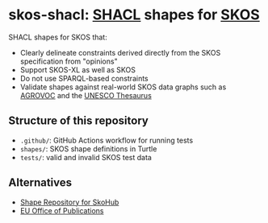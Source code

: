 # skos-shacl: [SHACL](https://www.w3.org/TR/shacl/) shapes for [SKOS](https://www.w3.org/2004/02/skos/)

SHACL shapes for SKOS that:

- Clearly delineate constraints derived directly from the SKOS specification from "opinions"
- Support SKOS-XL as well as SKOS
- Do not use SPARQL-based constraints
- Validate shapes against real-world SKOS data graphs such as [AGROVOC](https://agrovoc.fao.org/browse/agrovoc/en/) and the [UNESCO Thesaurus](https://vocabularies.unesco.org/browser/thesaurus/en/)

## Structure of this repository

- `.github/`: GitHub Actions workflow for running tests
- `shapes/`: SKOS shape definitions in Turtle
- `tests/`: valid and invalid SKOS test data

## Alternatives

- [Shape Repository for SkoHub](https://github.com/skohub-io/skohub-shapes)
- [EU Office of Publications](https://op.europa.eu/fr/web/eu-vocabularies/application-profiles)

